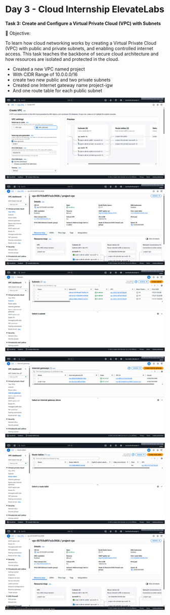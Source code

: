 # Day 3 - Cloud Internship ElevateLabs

**Task 3: Create and Configure a Virtual Private Cloud (VPC) with Subnets**

🎯 Objective:

To learn how cloud networking works by creating a Virtual Private Cloud (VPC) with public and private subnets, and enabling controlled internet access.
This task teaches the backbone of secure cloud architecture and how resources are isolated and protected in the cloud.


- Created a new VPC named project
- With CIDR Range of 10.0.0.0/16
- create two new public and two private subnets
- Created one Internet gateway name project-igw
- And one route table for each public subnet 

![Image 1](image1.png)

![Image 2](image2.png)

![Image 3](image3.png)

![Image 4](image4.png)

![Image 5](image5.png)

![Image 6](image6.png)